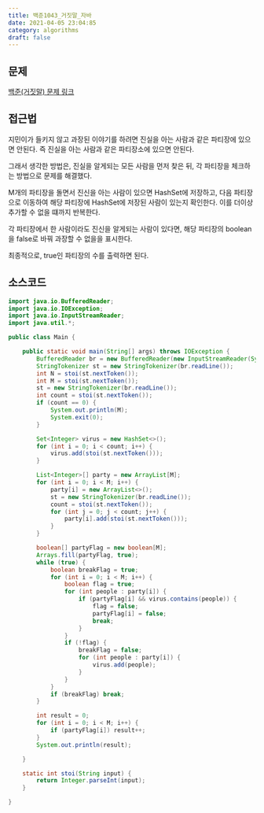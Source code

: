 ```yaml
---
title: 백준1043_거짓말_자바
date: 2021-04-05 23:04:85
category: algorithms
draft: false
---
```


## 문제
[백준(거짓말) 문제 링크](https://www.acmicpc.net/problem/1043)

## 접근법
지민이가 들키지 않고 과장된 이야기를 하려면 진실을 아는 사람과 같은 파티장에 있으면 안된다. 즉 진실을 아는 사람과 같은 파티장소에 있으면 안된다.

그래서 생각한 방법은, 진실을 알게되는 모든 사람을 먼저 찾은 뒤, 각 파티장을 체크하는 방법으로 문제를 해결했다.

M개의 파티장을 돌면서 진신을 아는 사람이 있으면 HashSet에 저장하고, 다음 파티장으로 이동하여 해당 파티장에 HashSet에 저장된 사람이 있는지 확인한다. 이를 더이상 추가할 수 없을 떄까지 반복한다.

각 파티장에서 한 사람이라도 진신을 알게되는 사람이 있다면, 해당 파티장의 boolean을 false로 바꿔 과장할 수 없을을 표시한다.

최종적으로, true인 파티장의 수를 출력하면 된다.

## 소스코드

```java
import java.io.BufferedReader;
import java.io.IOException;
import java.io.InputStreamReader;
import java.util.*;

public class Main {

    public static void main(String[] args) throws IOException {
        BufferedReader br = new BufferedReader(new InputStreamReader(System.in));
        StringTokenizer st = new StringTokenizer(br.readLine());
        int N = stoi(st.nextToken());
        int M = stoi(st.nextToken());
        st = new StringTokenizer(br.readLine());
        int count = stoi(st.nextToken());
        if (count == 0) {
            System.out.println(M);
            System.exit(0);
        }

        Set<Integer> virus = new HashSet<>();
        for (int i = 0; i < count; i++) {
            virus.add(stoi(st.nextToken()));
        }

        List<Integer>[] party = new ArrayList[M];
        for (int i = 0; i < M; i++) {
            party[i] = new ArrayList<>();
            st = new StringTokenizer(br.readLine());
            count = stoi(st.nextToken());
            for (int j = 0; j < count; j++) {
                party[i].add(stoi(st.nextToken()));
            }
        }

        boolean[] partyFlag = new boolean[M];
        Arrays.fill(partyFlag, true);
        while (true) {
            boolean breakFlag = true;
            for (int i = 0; i < M; i++) {
                boolean flag = true;
                for (int people : party[i]) {
                    if (partyFlag[i] && virus.contains(people)) {
                        flag = false;
                        partyFlag[i] = false;
                        break;
                    }
                }
                if (!flag) {
                    breakFlag = false;
                    for (int people : party[i]) {
                        virus.add(people);
                    }
                }
            }
            if (breakFlag) break;
        }

        int result = 0;
        for (int i = 0; i < M; i++) {
            if (partyFlag[i]) result++;
        }
        System.out.println(result);

    }

    static int stoi(String input) {
        return Integer.parseInt(input);
    }

}

```